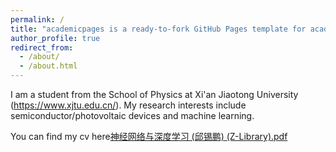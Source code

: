 ```yaml
---
permalink: /
title: "academicpages is a ready-to-fork GitHub Pages template for academic personal websites"
author_profile: true
redirect_from: 
  - /about/
  - /about.html
---
```


I am a student from the School of Physics at Xi'an Jiaotong University (https://www.xjtu.edu.cn/). My research interests include semiconductor/photovoltaic devices and machine learning.

You can find my cv here[神经网络与深度学习 (邱锡鹏) (Z-Library).pdf](https://github.com/azazelplus/azazelplus.github.io/files/14540465/Z-Library.pdf)

